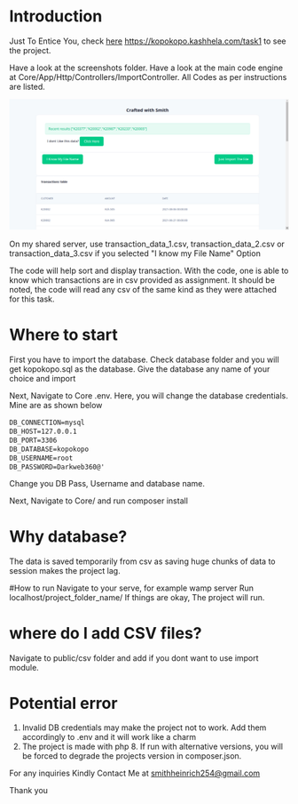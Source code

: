 # Introduction

Just To Entice You, check [here](https://kopokopo.kashhela.com/task1) https://kopokopo.kashhela.com/task1  to see the project. 

Have a look at the screenshots folder. 
Have a look at the main code engine at Core/App/Http/Controllers/ImportController. All Codes as per instructions are listed. 

![alt text](https://raw.githubusercontent.com/Heinirich/csvcomparer/master/screenshots/screenshot1.png)

On my shared server, use transaction_data_1.csv, transaction_data_2.csv or transaction_data_3.csv if you selected
"I know my File Name" Option 

The code will help sort and display transaction.
With the code, one is able to know which transactions are in csv provided as assignment.
It should be noted, the code will read any csv of the same kind as they were attached for this task.


# Where to start
First you have to import the database.
Check database folder and you will get kopokopo.sql as the database.
Give the database any name of your choice and import

Next, Navigate to Core .env. Here, you will change the database credentials. 
Mine are as shown below


```
DB_CONNECTION=mysql
DB_HOST=127.0.0.1
DB_PORT=3306
DB_DATABASE=kopokopo
DB_USERNAME=root
DB_PASSWORD=Darkweb360@'
```

Change you DB Pass, Username and database name.

Next, Navigate to Core/ and run composer install

# Why database?
The data is saved temporarily from csv as saving huge chunks of data to session makes the project lag.

#How to run
Navigate to your serve, for example wamp server
Run localhost/project_folder_name/
If things are okay, The project will run. 


# where do I add CSV files?
Navigate to public/csv folder and add if you dont want to use import module.

# Potential error
1. Invalid DB credentials may make the project not to work. Add them accordingly to .env and it will work like a charm
2. The project is made with php 8. If run with alternative versions, you will be forced to degrade the projects version in composer.json.


For any inquiries Kindly Contact Me at smithheinrich254@gmail.com

Thank you


